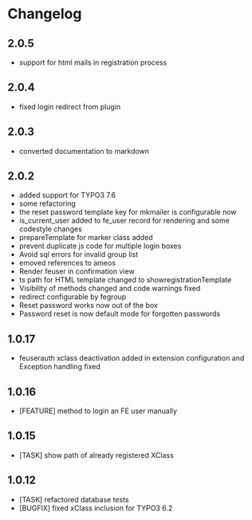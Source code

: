 Changelog
=========

2.0.5
-----

-   support for html mails in registration process

2.0.4
-----

-   fixed login redirect from plugin

2.0.3
-----

-   converted documentation to markdown

2.0.2
-----

-   added support for TYPO3 7.6
-   some refactoring
-   the reset password template key for mkmailer is configurable now
-   is\_current\_user added to fe\_user record for rendering and some codestyle changes
-   prepareTemplate for marker class added
-   prevent duplicate js code for multiple login boxes
-   Avoid sql errors for invalid group list
-   emoved references to ameos
-   Render feuser in confirmation view
-   ts path for HTML template changed to showregistrationTemplate
-   Visibility of methods changed and code warnings fixed
-   redirect configurable by fegroup
-   Reset password works now out of the box
-   Password reset is now default mode for forgotten passwords

1.0.17
------

-   feuserauth xclass deactivation added in extension configuration and Exception handling fixed

1.0.16
------

-   [FEATURE] method to login an FE user manually

1.0.15
------

-   [TASK] show path of already registered XClass

1.0.12
------

-   [TASK] refactored database tests
-   [BUGFIX] fixed xClass inclusion for TYPO3 6.2

